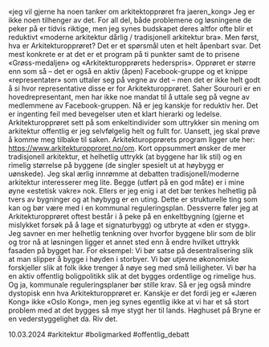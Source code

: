 «jeg vil gjerne ha noen tanker om arkitektopprøret fra jaeren_kong»
Jeg er ikke noen tilhenger av det. For all del, både problemene og løsningene de peker på er tidvis riktige, men jeg synes budskapet deres altfor ofte blir et reduktivt «moderne arkitektur dårlig / tradisjonell arkitektur bra».
Men først, hva er Arkitekturopprøret? Det er et spørsmål uten et helt åpenbart svar. Det mest konkrete er at det er et program på ti punkter samt de to prisene «Grøss-medaljen» og «Arkitekturopprørets hederspris».
Opprøret er større enn som så – det er også en aktiv (åpen) Facebook-gruppe og et knippe «representater» som uttaler seg på vegne av det – men det er ikke helt godt å si hvor representative disse er for Arkitekturopprøret. Saher Sourouri er en hovedrepresentant, men har ikke noe mandat til å uttale seg på vegne av medlemmene av Facebook-gruppen.
Nå er jeg kanskje for reduktiv her. Det er ingenting feil med bevegelser uten et klart hierarki og ledelse. Arkitekturopprøret sett på som enkeltindivider som uttrykker sin mening om arkitektur offentlig er jeg selvfølgelig helt og fullt for.
Uansett, jeg skal prøve å komme meg tilbake til saken. Arkitekturopprørets program ligger ute her: https://www.arkitekturopproret.no/om. Kort oppsummert ønsker de mer tradisjonell arkitektur, et helhetlig uttrykk (at byggene har lik stil) og en rimelig størrelse på byggene (de singler spesielt ut at høybygg er uønskede).
Jeg skal ærlig innrømme at debatten tradisjonell/moderne arkitektur interesserer meg lite. Begge (utført på en god måte) er i mine øyne «estetisk vakre» nok. Ellers er jeg enig i at det bør tenkes helhetlig på tvers av bygninger og at høybygg er en uting. Dette er strukturelle ting som kan og bør være med i en kommunal reguleringsplan.
Dessverre føler jeg at Arkitekturopprøret oftest består i å peke på en enkeltbygning (gjerne et mislykket forsøk på å lage et signaturbygg) og utbryte at «den er stygg». Jeg savner en mer helhetlig tenkning over hvorfor byggene blir som de blir og tror nå at løsningen ligger et annet sted enn å endre hvilket uttrykk fasaden på bygget har.
For eksempel: Vi bør satse på desentralisering slik at man slipper å bygge i høyden i storbyer. Vi bør utjevne økonomiske forskjeller slik at folk ikke trenger å nøye seg med små leiligheter. Vi bør ha en aktiv offentlig boligpolitikk slik at det bygges ordentlige og rimelige hus. Og ja, kommunale reguleringsplaner bør stille krav.
Så er jeg også mindre dystopisk enn hva Arkitekturopprøret er. Kanskje er det fordi jeg er «Jæren Kong» ikke «Oslo Kong», men jeg synes egentlig ikke at vi har et så stort problem med at det bygges så mye stygt her til lands.
Høghuset på Bryne er en vederstyggelighet da. Riv det.

10.03.2024
#arkitektur #boligmarked #offentlig_debatt 